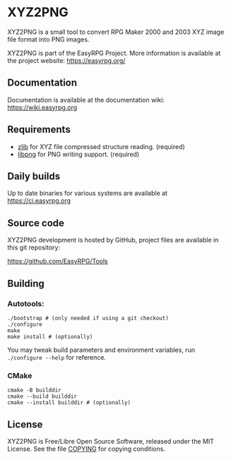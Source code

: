 # XYZ2PNG

XYZ2PNG is a small tool to convert RPG Maker 2000 and 2003 XYZ image file
format into PNG images.

XYZ2PNG is part of the EasyRPG Project. More information is available
at the project website: https://easyrpg.org/


## Documentation

Documentation is available at the documentation wiki: https://wiki.easyrpg.org


## Requirements

- [zlib] for XYZ file compressed structure reading. (required)
- [libpng] for PNG writing support. (required)


## Daily builds

Up to date binaries for various systems are available at https://ci.easyrpg.org


## Source code

XYZ2PNG development is hosted by GitHub, project files are available
in this git repository:

https://github.com/EasyRPG/Tools


## Building

### Autotools:

```shell
./bootstrap # (only needed if using a git checkout)
./configure
make
make install # (optionally)
```

You may tweak build parameters and environment variables, run
`./configure --help` for reference.

### CMake

```shell
cmake -B builddir
cmake --build builddir
cmake --install builddir # (optionally)
```


## License

XYZ2PNG is Free/Libre Open Source Software, released under the MIT License.
See the file [COPYING] for copying conditions.


[zlib]: https://zlib.net
[libpng]: http://libpng.org/pub/png/libpng.html
[COPYING]: COPYING
